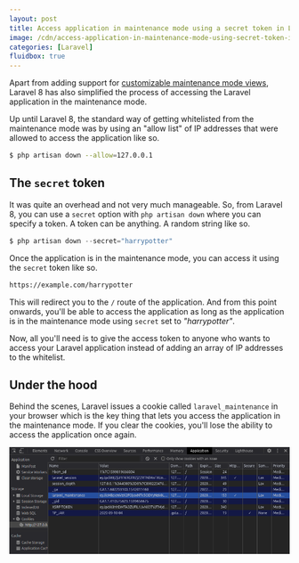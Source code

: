 ```yaml
---
layout: post
title: Access application in maintenance mode using a secret token in Laravel 8
image: /cdn/access-application-in-maintenance-mode-using-secret-token-in-laravel-8.png
categories: [Laravel]
fluidbox: true
---
```


Apart from adding support for [customizable maintenance mode views](/customized-maintenance-mode-views-in-laravel-8/), Laravel 8 has also simplified the process of accessing the Laravel application in the maintenance mode.

Up until Laravel 8, the standard way of getting whitelisted from the maintenance mode was by using an "allow list" of IP addresses that were allowed to access the application like so.

```bash
$ php artisan down --allow=127.0.0.1
```

## The `secret` token 

It was quite an overhead and not very much manageable. So, from Laravel 8, you can use a `secret` option with `php artisan down` where you can specify a token. A token can be anything. A random string like so.

```php
$ php artisan down --secret="harrypotter"
```

Once the application is in the maintenance mode, you can access it using the `secret` token like so.

```md
https://example.com/harrypotter
```

This will redirect you to the `/` route of the application. And from this point onwards, you'll be able to access the application as long as the application is in the maintenance mode using `secret` set to *"harrypotter"*.

Now, all you'll need is to give the access token to anyone who wants to access your Laravel application instead of adding an array of IP addresses to the whitelist.

## Under the hood

Behind the scenes, Laravel issues a cookie called `laravel_maintenance` in your browser which is the key thing that lets you access the application in the maintenance mode. If you clear the cookies, you'll lose the ability to access the application once again.

[![](/images/maintenance-mode-cookie.png)](/images/maintenance-mode-cookie.png)
